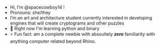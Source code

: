 - Hi, I’m @spacecowboy14 !
- Pronouns: she/they
- I’m an art and architecture student currently interested in developing engines that will create cryptograms and other puzzles
- 🌱 Right now I'm learning python and binary
- ⚡ Fun fact: am a complete newbie with absoultely ***zero*** familiarity with anything computer related beyond Rhino.

<!---
spacecowboy14/spacecowboy14 is a ✨ special ✨ repository because its `README.md` (this file) appears on your GitHub profile.
You can click the Preview link to take a look at your changes.
--->

